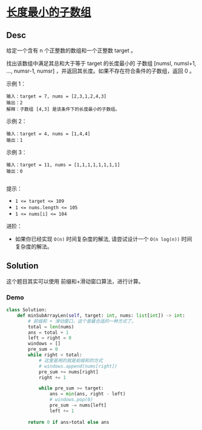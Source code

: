
# [长度最小的子数组](https://leetcode.cn/problems/minimum-size-subarray-sum/description/)

## Desc


给定一个含有 n 个正整数的数组和一个正整数 target 。

找出该数组中满足其总和大于等于 target 的长度最小的 子数组 [numsl, numsl+1, ..., numsr-1, numsr] ，并返回其长度。如果不存在符合条件的子数组，返回 0 。

 

示例 1：
```
输入：target = 7, nums = [2,3,1,2,4,3]
输出：2
解释：子数组 [4,3] 是该条件下的长度最小的子数组。

```

示例 2：
```
输入：target = 4, nums = [1,4,4]
输出：1

```

示例 3：
```
输入：target = 11, nums = [1,1,1,1,1,1,1,1]
输出：0
 
```
提示：

- `1 <= target <= 109`
- `1 <= nums.length <= 105`
- `1 <= nums[i] <= 104`
 

进阶：

- 如果你已经实现 `O(n)` 时间复杂度的解法, 请尝试设计一个 `O(n log(n))` 时间复杂度的解法。

## Solution

这个题目其实可以使用 前缀和+滑动窗口算法，进行计算。


### Demo
```python
class Solution:
    def minSubArrayLen(self, target: int, nums: list[int]) -> int:
        # 前缀和 + 滑动窗口，这个是最合适的一种方式了。
        total = len(nums)
        ans = total + 1
        left = right = 0
        windows = []
        pre_sum = 0
        while right < total:
            # 这里是用的就是前缀和的方式
            # windows.append(nums[right])
            pre_sum += nums[right]
            right += 1

            while pre_sum >= target:
                ans = min(ans, right - left)
                # windows.pop(0)
                pre_sum -= nums[left]
                left += 1
            
        return 0 if ans>total else ans
        
```

